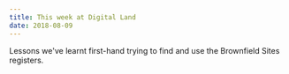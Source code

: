 ```yaml
---
title: This week at Digital Land
date: 2018-08-09
---
```


Lessons we've learnt first-hand trying to find and use the Brownfield Sites registers.
